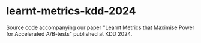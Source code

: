 # learnt-metrics-kdd-2024
Source code accompanying our paper "Learnt Metrics that Maximise Power for Accelerated A/B-tests" published at KDD 2024.
